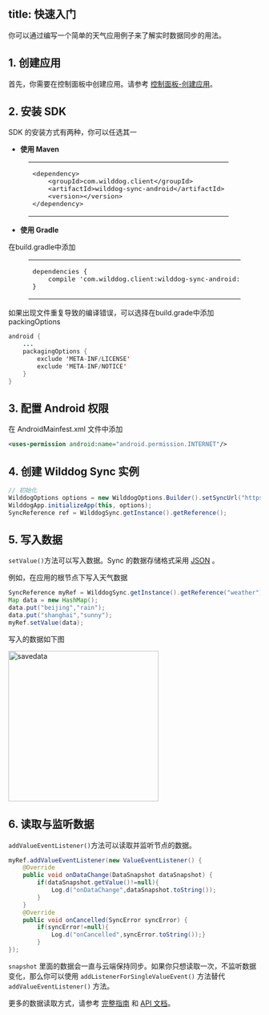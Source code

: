 
title: 快速入门
---
你可以通过编写一个简单的天气应用例子来了解实时数据同步的用法。

## 1. 创建应用

首先，你需要在控制面板中创建应用。请参考 [控制面板-创建应用](/console/creat.html)。

## 2. 安装 SDK

SDK 的安装方式有两种，你可以任选其一

* **使用 Maven**

<figure class="highlight xml"><table><tbody><tr><td class="code"><pre><div class="line"><span class="tag">&lt;<span class="name">dependency</span>&gt;</span></div><div class="line">    <span class="tag">&lt;<span class="name">groupId</span>&gt;</span>com.wilddog.client<span class="tag">&lt;/<span class="name">groupId</span>&gt;</span></div><div class="line">    <span class="tag">&lt;<span class="name">artifactId</span>&gt;</span>wilddog-sync-android<span class="tag">&lt;/<span class="name">artifactId</span>&gt;</span></div><div class="line">    <span class="tag">&lt;<span class="name">version</span>&gt;</span><span class="android-sync-version"></span><span class="tag">&lt;/<span class="name">version</span>&gt;</span></div><div class="line"><span class="tag">&lt;/<span class="name">dependency</span>&gt;</span></div></pre></td></tr></tbody></table></figure>

* **使用 Gradle**

在build.gradle中添加

<figure class="highlight java"><table><tbody><tr><td class="code"><pre><div class="line">dependencies {</div><div class="line">    compile <span class="string">&apos;com.wilddog.client:wilddog-sync-android:<span class="android-sync-version"></span>&apos;</span></div><div class="line">}</div></pre></td></tr></tbody></table></figure>

如果出现文件重复导致的编译错误，可以选择在build.grade中添加packingOptions

```java
android {
    ...
    packagingOptions {
        exclude 'META-INF/LICENSE'
        exclude 'META-INF/NOTICE'
    }
}
```

## 3. 配置 Android 权限

在 AndroidMainfest.xml 文件中添加

```xml
<uses-permission android:name="android.permission.INTERNET"/>
```

## 4. 创建 Wilddog Sync 实例
```java
// 初始化
WilddogOptions options = new WilddogOptions.Builder().setSyncUrl("https://<wilddog appId>.wilddogio.com").build();
WilddogApp.initializeApp(this, options);
SyncReference ref = WilddogSync.getInstance().getReference();
```

## 5. 写入数据

`setValue()`方法可以写入数据。Sync 的数据存储格式采用 [JSON](http://json.org) 。

例如，在应用的根节点下写入天气数据 

```java
SyncReference myRef = WilddogSync.getInstance().getReference("weather")
Map data = new HashMap();
data.put("beijing","rain");
data.put("shanghai","sunny");
myRef.setValue(data);

```

写入的数据如下图

<img src="/images/saveapp.png" alt="savedata" width="300" >

## 6. 读取与监听数据

`addValueEventListener()`方法可以读取并监听节点的数据。

```java
myRef.addValueEventListener(new ValueEventListener() {
    @Override
    public void onDataChange(DataSnapshot dataSnapshot) {
        if(dataSnapshot.getValue()!=null){
        	Log.d("onDataChange",dataSnapshot.toString());
        }
    }
    @Override
    public void onCancelled(SyncError syncError) {
        if(syncError!=null){
     		Log.d("onCancelled",syncError.toString());}
        }
});
```

`snapshot` 里面的数据会一直与云端保持同步。如果你只想读取一次，不监听数据变化，那么你可以使用 `addListenerForSingleValueEvent()` 方法替代 `addValueEventListener()` 方法。

更多的数据读取方式，请参考 [完整指南](/guide/sync/android/save-data.html) 和 [API 文档](/api/sync/android.html)。